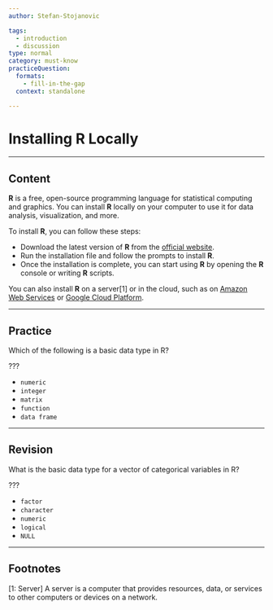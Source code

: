 ```yaml
---
author: Stefan-Stojanovic

tags:
  - introduction
  - discussion
type: normal
category: must-know
practiceQuestion:
  formats:
    - fill-in-the-gap
  context: standalone

---
```


# Installing R Locally


---

## Content

**R** is a free, open-source programming language for statistical computing and graphics. You can install **R** locally on your computer to use it for data analysis, visualization, and more.

To install **R**, you can follow these steps:

- Download the latest version of **R** from the [official website](https://cran.r-project.org/).
- Run the installation file and follow the prompts to install **R**.
- Once the installation is complete, you can start using **R** by opening the **R** console or writing **R** scripts.

You can also install **R** on a server[1] or in the cloud, such as on [Amazon Web Services](https://aws.amazon.com/blogs/opensource/getting-started-with-r-on-amazon-web-services/) or [Google Cloud Platform](https://cloud.google.com/architecture/data-science-with-r-on-gcp-eda#ai_platform_notebooks).

---
## Practice

Which of the following is a basic data type in R?

???

- `numeric`
- `integer`
- `matrix`
- `function`
- `data frame`

---
## Revision

What is the basic data type for a vector of categorical variables in R?

???

- `factor`
- `character`
- `numeric`
- `logical`
- `NULL`

---
## Footnotes

[1: Server]
A server is a computer that provides resources, data, or services to other computers or devices on a network.